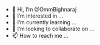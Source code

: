 - 👋 Hi, I’m @OmmBighnaraj
- 👀 I’m interested in ...
- 🌱 I’m currently learning ...
- 💞️ I’m looking to collaborate on ...
- 📫 How to reach me ...

<!---
OmmBighnaraj/OmmBighnaraj is a ✨ special ✨ repository because its `README.md` (this file) appears on your GitHub profile.
You can click the Preview link to take a look at your changes.
My Projects are:
Three phase load balancing using distribiuted control power flow.

Library Management with app accessibility.
Automated Railway line crossing and awarded by Shri- Dharmendra Pradhan 
petroleoum minister.
Multivendor E-commerce website

--->

